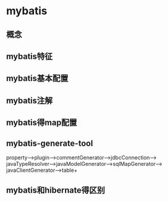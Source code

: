 # mybatis

## 概念

## mybatis特征

## mybatis基本配置

## mybatis注解

## mybatis得map配置

## mybatis-generate-tool


property——>plugin——>commentGenerator——>jdbcConnection——>
javaTypeResolver——>javaModelGenerator——>sqlMapGenerator——>
javaClientGenerator——>table+


## mybatis和hibernate得区别
